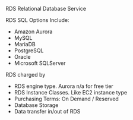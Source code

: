 RDS Relational Database Service

RDS SQL Options Include:
 - Amazon Aurora
 - MySQL
 - MariaDB
 - PostgreSQL
 - Oracle
 - Microsoft SQLServer
 
RDS charged by 
 - RDS engine type. Aurora n/a for free tier
 - RDS Instance Classes. Like EC2 instance type
 - Purchasing Terms:  On Demand / Reserved
 - Database Storage
 - Data transfer in/out of RDS
 

